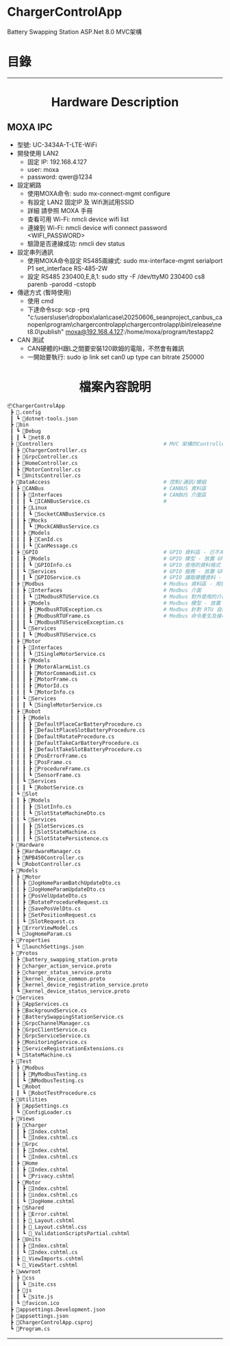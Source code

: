 # ChargerControlApp
Battery Swapping Station ASP.Net 8.0 MVC架構

# 目錄

---
# <center> Hardware Description </center>
## MOXA IPC 

- 型號: UC-3434A-T-LTE-WiFi
- 開發使用 LAN2
  - 固定 IP: 192.168.4.127
  - user: moxa
  - password: qwer@1234
- 設定網路
  - 使用MOXA命令: sudo mx-connect-mgmt configure
  - 有設定 LAN2 固定IP 及 Wifi測試用SSID
  - 詳細 請參照 MOXA 手冊
  - 查看可用 Wi-Fi: nmcli device wifi list
  - 連線到 Wi-Fi: nmcli device wifi connect <SSID> password <WIFI_PASSWORD>
  - 驗證是否連線成功: nmcli dev status
- 設定串列通訊
  - 使用MOXA命令設定 RS485兩線式: sudo mx-interface-mgmt serialport P1 set_interface RS-485-2W
  - 設定 RS485 230400,E,8,1: sudo stty -F /dev/ttyM0 230400 cs8 parenb -parodd -cstopb
- 傳遞方式 (暫時使用)
  - 使用 cmd
  - 下達命令scp: scp -prq "c:\users\user\dropbox\alan\case\20250606_seanproject_canbus_canopen\program\chargercontrolapp\chargercontrolapp\bin\release\net8.0\publish" moxa@192.168.4.127:/home/moxa/program/testapp2
- CAN 測試
  - CAN硬體的H跟L之間要安裝120歐姆的電阻，不然會有雜訊
  - 一開始要執行: sudo ip link set can0 up type can bitrate 250000


# <center> 檔案內容說明 <center>
```bash
📦ChargerControlApp
 ┣ 📂.config
 ┃ ┗ 📜dotnet-tools.json
 ┣ 📂bin
 ┃ ┗ 📂Debug
 ┃ ┃ ┗ 📂net8.0
 ┣ 📂Controllers                                    # MVC 架構的Controller-網頁執行的程序
 ┃ ┣ 📜ChargerController.cs
 ┃ ┣ 📜GrpcController.cs
 ┃ ┣ 📜HomeController.cs
 ┃ ┣ 📜MotorController.cs
 ┃ ┗ 📜UnitsController.cs
 ┣ 📂DataAccess                                     # 控制/通訊/模組
 ┃ ┣ 📂CANBus                                       # CANBUS 資料區
 ┃ ┃ ┣ 📂Interfaces                                 # CANBUS 介面區
 ┃ ┃ ┃ ┗ 📜ICANBusService.cs                        # 
 ┃ ┃ ┣ 📂Linux
 ┃ ┃ ┃ ┗ 📜SocketCANBusService.cs
 ┃ ┃ ┣ 📂Mocks
 ┃ ┃ ┃ ┗ 📜MockCANBusService.cs
 ┃ ┃ ┣ 📂Models
 ┃ ┃ ┃ ┣ 📜CanId.cs
 ┃ ┃ ┃ ┗ 📜CanMessage.cs
 ┃ ┣ 📂GPIO                                         # GPIO 資料區 - 已不用GPIO，但拿來介接馬達Sensor訊號
 ┃ ┃ ┣ 📂Models                                     # GPIO 模型 - 放置 GPIO 要用的格式
 ┃ ┃ ┃ ┗ 📜GPIOInfo.cs                              # GPIO 使用的資料格式
 ┃ ┃ ┗ 📂Services                                   # GPIO 服務 - 放置 GPIO 的服務
 ┃ ┃ ┃ ┗ 📜GPIOService.cs                           # GPIO 讀取硬體資料 - 目前不使用，只用來介接 馬達驅動器 的Sensors狀態
 ┃ ┣ 📂Modbus                                       # Modbus 資料區 - 用於連接東方馬達驅動器 - 原本要使用 CANOpen，但後來使用 Modbus 已開發差不多就不改回 CANOpen
 ┃ ┃ ┣ 📂Interfaces                                 # Modbus 介面
 ┃ ┃ ┃ ┗ 📜IModbusRTUService.cs                     # Modbus 對外使用的介面    
 ┃ ┃ ┣ 📂Models                                     # Modbus 模型 - 放置 Modbus 所用到的格式
 ┃ ┃ ┃ ┣ 📜ModbusRTUException.cs                    # Modbus 針對 RTU 自製的通訊錯誤處理格式
 ┃ ┃ ┃ ┣ 📜ModbusRTUFrame.cs                        # Modbus 命令產生及接收回應的格式
 ┃ ┃ ┃ ┗ 📜ModbusRTUServiceException.cs
 ┃ ┃ ┗ 📂Services
 ┃ ┃ ┃ ┗ 📜ModbusRTUService.cs
 ┃ ┣ 📂Motor
 ┃ ┃ ┣ 📂Interfaces
 ┃ ┃ ┃ ┗ 📜ISingleMotorService.cs
 ┃ ┃ ┣ 📂Models
 ┃ ┃ ┃ ┣ 📜MotorAlarmList.cs
 ┃ ┃ ┃ ┣ 📜MotorCommandList.cs
 ┃ ┃ ┃ ┣ 📜MotorFrame.cs
 ┃ ┃ ┃ ┣ 📜MotorId.cs
 ┃ ┃ ┃ ┗ 📜MotorInfo.cs
 ┃ ┃ ┗ 📂Services
 ┃ ┃ ┃ ┗ 📜SingleMotorService.cs
 ┃ ┣ 📂Robot
 ┃ ┃ ┣ 📂Models
 ┃ ┃ ┃ ┣ 📜DefaultPlaceCarBatteryProcedure.cs
 ┃ ┃ ┃ ┣ 📜DefaultPlaceSlotBatteryProcedure.cs
 ┃ ┃ ┃ ┣ 📜DefaultRotateProcedure.cs
 ┃ ┃ ┃ ┣ 📜DefaultTakeCarBatteryProcedure.cs
 ┃ ┃ ┃ ┣ 📜DefaultTakeSlotBatteryProcedure.cs
 ┃ ┃ ┃ ┣ 📜PosErrorFrame.cs
 ┃ ┃ ┃ ┣ 📜PosFrame.cs
 ┃ ┃ ┃ ┣ 📜ProcedureFrame.cs
 ┃ ┃ ┃ ┗ 📜SensorFrame.cs
 ┃ ┃ ┗ 📂Services
 ┃ ┃ ┃ ┗ 📜RobotService.cs
 ┃ ┗ 📂Slot
 ┃ ┃ ┣ 📂Models
 ┃ ┃ ┃ ┣ 📜SlotInfo.cs
 ┃ ┃ ┃ ┗ 📜SlotStateMachineDto.cs
 ┃ ┃ ┗ 📂Services
 ┃ ┃ ┃ ┣ 📜SlotServices.cs
 ┃ ┃ ┃ ┣ 📜SlotStateMachine.cs
 ┃ ┃ ┃ ┗ 📜SlotStatePersistence.cs
 ┣ 📂Hardware
 ┃ ┣ 📜HardwareManager.cs
 ┃ ┣ 📜NPB450Controller.cs
 ┃ ┗ 📜RobotController.cs
 ┣ 📂Models
 ┃ ┣ 📂Motor
 ┃ ┃ ┣ 📜JogHomeParamBatchUpdateDto.cs
 ┃ ┃ ┣ 📜JogHomeParamUpdateDto.cs
 ┃ ┃ ┣ 📜PosVelUpdateDto.cs
 ┃ ┃ ┣ 📜RotateProcedureRequest.cs
 ┃ ┃ ┣ 📜SavePosVelDto.cs
 ┃ ┃ ┣ 📜SetPositionRequest.cs
 ┃ ┃ ┗ 📜SlotRequest.cs
 ┃ ┣ 📜ErrorViewModel.cs
 ┃ ┗ 📜JogHomeParam.cs
 ┣ 📂Properties
 ┃ ┗ 📜launchSettings.json
 ┣ 📂Protos
 ┃ ┣ 📜battery_swapping_station.proto
 ┃ ┣ 📜charger_action_service.proto
 ┃ ┣ 📜charger_status_service.proto
 ┃ ┣ 📜kernel_device_common.proto
 ┃ ┣ 📜kernel_device_registration_service.proto
 ┃ ┗ 📜kernel_device_status_service.proto
 ┣ 📂Services
 ┃ ┣ 📜AppServices.cs
 ┃ ┣ 📜BackgroundService.cs
 ┃ ┣ 📜BatterySwappingStationService.cs
 ┃ ┣ 📜GrpcChannelManager.cs
 ┃ ┣ 📜GrpcClientService.cs
 ┃ ┣ 📜GrpcServiceService.cs
 ┃ ┣ 📜MonitoringService.cs
 ┃ ┣ 📜ServiceRegistrationExtensions.cs
 ┃ ┗ 📜StateMachine.cs
 ┣ 📂Test
 ┃ ┣ 📂Modbus
 ┃ ┃ ┣ 📜MyModbusTesting.cs
 ┃ ┃ ┗ 📜NModbusTesting.cs
 ┃ ┗ 📂Robot
 ┃ ┃ ┗ 📜RobotTestProcedure.cs
 ┣ 📂Utilities
 ┃ ┣ 📜AppSettings.cs
 ┃ ┗ 📜ConfigLoader.cs
 ┣ 📂Views
 ┃ ┣ 📂Charger
 ┃ ┃ ┣ 📜Index.cshtml
 ┃ ┃ ┗ 📜Index.cshtml.cs
 ┃ ┣ 📂Grpc
 ┃ ┃ ┣ 📜Index.cshtml
 ┃ ┃ ┗ 📜Index.cshtml.cs
 ┃ ┣ 📂Home
 ┃ ┃ ┣ 📜Index.cshtml
 ┃ ┃ ┗ 📜Privacy.cshtml
 ┃ ┣ 📂Motor
 ┃ ┃ ┣ 📜Index.cshtml
 ┃ ┃ ┣ 📜index.cshtml.cs
 ┃ ┃ ┗ 📜JogHome.cshtml
 ┃ ┣ 📂Shared
 ┃ ┃ ┣ 📜Error.cshtml
 ┃ ┃ ┣ 📜_Layout.cshtml
 ┃ ┃ ┣ 📜_Layout.cshtml.css
 ┃ ┃ ┗ 📜_ValidationScriptsPartial.cshtml
 ┃ ┣ 📂Units
 ┃ ┃ ┣ 📜Index.cshtml
 ┃ ┃ ┗ 📜Index.cshtml.cs
 ┃ ┣ 📜_ViewImports.cshtml
 ┃ ┗ 📜_ViewStart.cshtml
 ┣ 📂wwwroot
 ┃ ┣ 📂css
 ┃ ┃ ┗ 📜site.css
 ┃ ┣ 📂js
 ┃ ┃ ┗ 📜site.js
 ┃ ┗ 📜favicon.ico
 ┣ 📜appsettings.Development.json
 ┣ 📜appsettings.json
 ┣ 📜ChargerControlApp.csproj
 ┗ 📜Program.cs
```
---